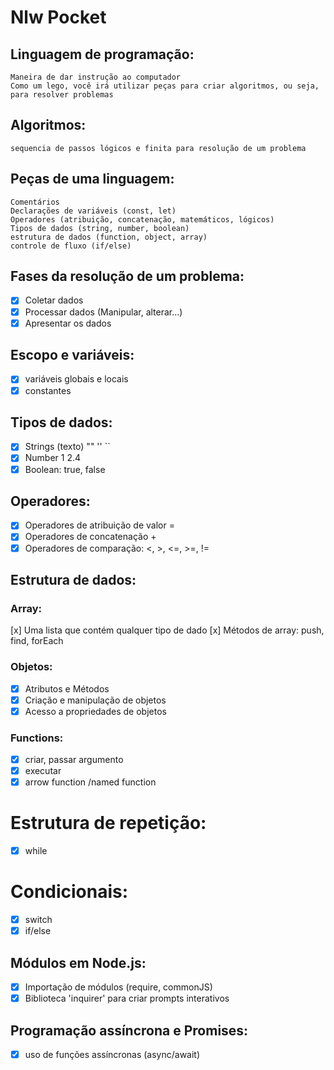 # Nlw Pocket

## Linguagem de programação:

    Maneira de dar instrução ao computador
    Como um lego, você irá utilizar peças para criar algoritmos, ou seja, para resolver problemas

## Algoritmos:

    sequencia de passos lógicos e finita para resolução de um problema

## Peças de uma linguagem:

    Comentários
    Declarações de variáveis (const, let)
    Operadores (atribuição, concatenação, matemáticos, lógicos)
    Tipos de dados (string, number, boolean)
    estrutura de dados (function, object, array)
    controle de fluxo (if/else)

## Fases da resolução de um problema:

- [x] Coletar dados
- [x] Processar dados (Manipular, alterar...)
- [x] Apresentar os dados

## Escopo e variáveis:

- [x] variáveis globais e locais
- [x] constantes

## Tipos de dados:

- [x] Strings (texto) "" '' ``
- [x] Number 1 2.4
- [x] Boolean: true, false

## Operadores:

- [x] Operadores de atribuição de valor =
- [x] Operadores de concatenação +
- [x] Operadores de comparação: <, >, <=, >=, !=

## Estrutura de dados:

### Array:

[x] Uma lista que contém qualquer tipo de dado
[x] Métodos de array: push, find, forEach

### Objetos:

- [x] Atributos e Métodos
- [x] Criação e manipulação de objetos
- [x] Acesso a propriedades de objetos

### Functions:

- [x] criar, passar argumento
- [x] executar
- [x] arrow function /named function

# Estrutura de repetição:

- [x] while

# Condicionais:

- [x] switch
- [x] if/else

## Módulos em Node.js:

- [x] Importação de módulos (require, commonJS)
- [x] Biblioteca 'inquirer' para criar prompts interativos

## Programação assíncrona e Promises:

- [x] uso de funções assíncronas (async/await)
